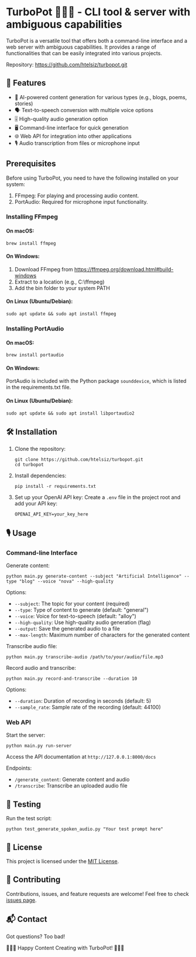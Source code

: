 # TurboPot 🐌💯🔥 - CLI tool & server with ambiguous capabilities

TurboPot is a versatile tool that offers both a command-line interface and a web server with ambiguous capabilities. It provides a range of functionalities that can be easily integrated into various projects.

Repository: https://github.com/htelsiz/turbopot.git

## 🚀 Features

- 📝 AI-powered content generation for various types (e.g., blogs, poems, stories)
- 🗣️ Text-to-speech conversion with multiple voice options
- 🎚️ High-quality audio generation option
- 🖥️ Command-line interface for quick generation
- 🌐 Web API for integration into other applications
- 🎙️ Audio transcription from files or microphone input

## Prerequisites

Before using TurboPot, you need to have the following installed on your system:

1. FFmpeg: For playing and processing audio content.
2. PortAudio: Required for microphone input functionality.

### Installing FFmpeg

#### On macOS:
```
brew install ffmpeg
```

#### On Windows:
1. Download FFmpeg from https://ffmpeg.org/download.html#build-windows
2. Extract to a location (e.g., C:\ffmpeg)
3. Add the bin folder to your system PATH

#### On Linux (Ubuntu/Debian):
```
sudo apt update && sudo apt install ffmpeg
```

### Installing PortAudio

#### On macOS:
```
brew install portaudio
```

#### On Windows:
PortAudio is included with the Python package `sounddevice`, which is listed in the requirements.txt file.

#### On Linux (Ubuntu/Debian):
```
sudo apt update && sudo apt install libportaudio2
```

## 🛠️ Installation

1. Clone the repository:
   ```
   git clone https://github.com/htelsiz/turbopot.git
   cd turbopot
   ```

2. Install dependencies:
   ```
   pip install -r requirements.txt
   ```

3. Set up your OpenAI API key:
   Create a `.env` file in the project root and add your API key:
   ```
   OPENAI_API_KEY=your_key_here
   ```

## 🎙️ Usage

### Command-line Interface

Generate content:
```
python main.py generate-content --subject "Artificial Intelligence" --type "blog" --voice "nova" --high-quality
```

Options:
- `--subject`: The topic for your content (required)
- `--type`: Type of content to generate (default: "general")
- `--voice`: Voice for text-to-speech (default: "alloy")
- `--high-quality`: Use high-quality audio generation (flag)
- `--output`: Save the generated audio to a file
- `--max-length`: Maximum number of characters for the generated content

Transcribe audio file:
```
python main.py transcribe-audio /path/to/your/audio/file.mp3
```

Record audio and transcribe:
```
python main.py record-and-transcribe --duration 10
```

Options:
- `--duration`: Duration of recording in seconds (default: 5)
- `--sample_rate`: Sample rate of the recording (default: 44100)

### Web API

Start the server:
```
python main.py run-server
```

Access the API documentation at `http://127.0.0.1:8000/docs`

Endpoints:
- `/generate_content`: Generate content and audio
- `/transcribe`: Transcribe an uploaded audio file

## 🧪 Testing

Run the test script:
```
python test_generate_spoken_audio.py "Your test prompt here"
```

## 📄 License

This project is licensed under the [MIT License](LICENSE).

## 🤝 Contributing

Contributions, issues, and feature requests are welcome! Feel free to check [issues page](https://github.com/yourusername/turbopot/issues).

## 📬 Contact

Got questions? Too bad!

🐌💯🔥 Happy Content Creating with TurboPot! 🐌💯🔥
